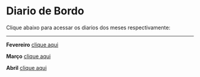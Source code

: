 # Diario de Bordo

Clique abaixo para acessar os diarios dos meses respectivamente:

---

**Fevereiro** [clique aqui](https://github.com/AlunoMackson/TCCManipulador-de-Residuos-Nocivos/blob/main/diario/diario_fev.md)

**Março** [clique aqui](https://github.com/AlunoMackson/TCCManipulador-de-Residuos-Nocivos/blob/main/diario/diario_mar.md)

**Abril** [clique aqui](https://github.com/AlunoMackson/TCCManipulador-de-Residuos-Nocivos/blob/main/diario/diario_abr.md)

